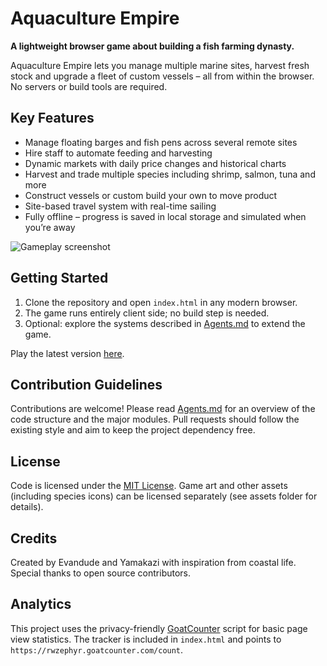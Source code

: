 # Aquaculture Empire

**A lightweight browser game about building a fish farming dynasty.**

Aquaculture Empire lets you manage multiple marine sites, harvest fresh stock and upgrade a fleet of custom vessels – all from within the browser. No servers or build tools are required.

## Key Features
- Manage floating barges and fish pens across several remote sites
- Hire staff to automate feeding and harvesting
- Dynamic markets with daily price changes and historical charts
- Harvest and trade multiple species including shrimp, salmon, tuna and more
- Construct vessels or custom build your own to move product
- Site-based travel system with real-time sailing
- Fully offline – progress is saved in local storage and simulated when you’re away

![Gameplay screenshot](docs/screenshot-placeholder.png)

## Getting Started
1. Clone the repository and open `index.html` in any modern browser.
2. The game runs entirely client side; no build step is needed.
3. Optional: explore the systems described in [Agents.md](Agents.md) to extend the game.

Play the latest version [here](https://your-username.github.io/AquacultureEmpire/).

## Contribution Guidelines
Contributions are welcome! Please read [Agents.md](Agents.md) for an overview of the code structure and the major modules. Pull requests should follow the existing style and aim to keep the project dependency free.

## License
Code is licensed under the [MIT License](LICENSE). Game art and other assets (including species icons) can be licensed separately (see assets folder for details).

## Credits
Created by Evandude and Yamakazi with inspiration from coastal life. Special thanks to open source contributors.

## Analytics
This project uses the privacy-friendly [GoatCounter](https://www.goatcounter.com/) script for basic page view statistics. The tracker is included in `index.html` and points to `https://rwzephyr.goatcounter.com/count`.
